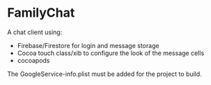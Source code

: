 # FamilyChat

A chat client using:
- Firebase/Firestore for login and message storage 
- Cocoa touch class/xib to configure the look of the message cells
- cocoapods

The GoogleService-info.plist must be added for the project to build.
